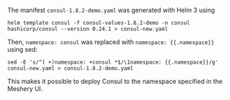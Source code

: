 The manifest `consul-1.8.2-demo.yaml` was generated with Helm 3 using
``` 
helm template consul -f consul-values-1.8.2-demo -n consul hashicorp/consul --version 0.24.1 > consul-new.yaml
```

Then, `namespace: consul` was replaced with `namespace: {{.namespace}}` using sed: 
```
sed -E 's/^( +)namespace: +consul *$/\1namespace: {{.namespace}}/g' consul-new.yaml > consul-1.8.2-demo.yaml
```

This makes it possible to deploy Consul to the namespace specified in the Meshery UI.
